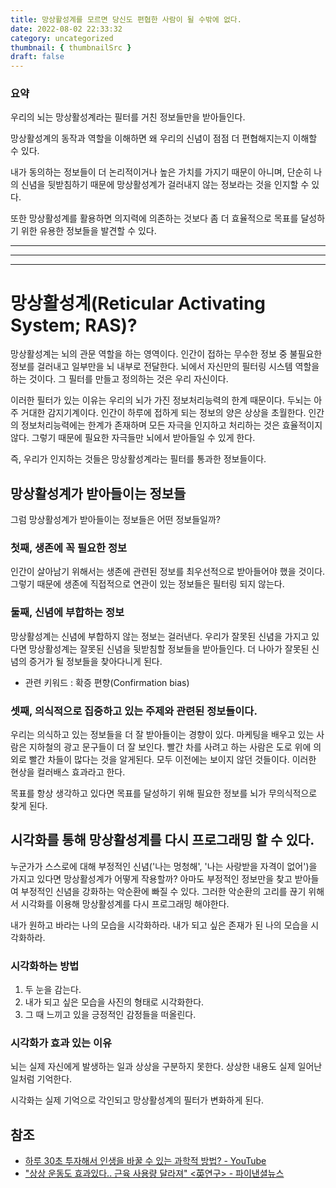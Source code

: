 ```yaml
---
title: 망상활성계를 모르면 당신도 편협한 사람이 될 수밖에 없다.
date: 2022-08-02 22:33:32
category: uncategorized
thumbnail: { thumbnailSrc }
draft: false
---
```


### 요약

우리의 뇌는 망상활성계라는 필터를 거친 정보들만을 받아들인다.

망상활성계의 동작과 역할을 이해하면 왜 우리의 신념이 점점 더 편협해지는지 이해할 수 있다.

내가 동의하는 정보들이 더 논리적이거나 높은 가치를 가지기 때문이 아니며, 단순히 나의 신념을 뒷받침하기 때문에 망상활성계가 걸러내지 않는 정보라는 것을 인지할 수 있다.

또한 망상활성계를 활용하면 의지력에 의존하는 것보다 좀 더 효율적으로 목표를 달성하기 위한 유용한 정보들을 발견할 수 있다.

---

---

---

# 망상활성계(Reticular Activating System; RAS)?

망상활성계는 뇌의 관문 역할을 하는 영역이다. 인간이 접하는 무수한 정보 중 불필요한 정보를 걸러내고 일부만을 뇌 내부로 전달한다. 뇌에서 자신만의 필터링 시스템 역할을 하는 것이다. 그 필터를 만들고 정의하는 것은 우리 자신이다.

이러한 필터가 있는 이유는 우리의 뇌가 가진 정보처리능력의 한계 때문이다. 두뇌는 아주 거대한 감지기계이다. 인간이 하루에 접하게 되는 정보의 양은 상상을 초월한다. 인간의 정보처리능력에는 한계가 존재하며 모든 자극을 인지하고 처리하는 것은 효율적이지 않다. 그렇기 때문에 필요한 자극들만 뇌에서 받아들일 수 있게 한다.

즉, 우리가 인지하는 것들은 망상활성계라는 필터를 통과한 정보들이다.

## 망상활성계가 받아들이는 정보들

그럼 망상활성계가 받아들이는 정보들은 어떤 정보들일까?

### 첫째, 생존에 꼭 필요한 정보

인간이 살아남기 위해서는 생존에 관련된 정보를 최우선적으로 받아들어야 했을 것이다. 그렇기 때문에 생존에 직접적으로 연관이 있는 정보들은 필터링 되지 않는다.

### 둘째, 신념에 부합하는 정보

망상활성계는 신념에 부합하지 않는 정보는 걸러낸다. 우리가 잘못된 신념을 가지고 있다면 망상활성계는 잘못된 신념을 뒷받침할 정보들을 받아들인다. 더 나아가 잘못된 신념의 증거가 될 정보들을 찾아다니게 된다.

- 관련 키워드 : 확증 편향(Confirmation bias)

### 셋째, 의식적으로 집중하고 있는 주제와 관련된 정보들이다.

우리는 의식하고 있는 정보들을 더 잘 받아들이는 경향이 있다. 마케팅을 배우고 있는 사람은 지하철의 광고 문구들이 더 잘 보인다. 빨간 차를 사려고 하는 사람은 도로 위에 의외로 빨간 차들이 많다는 것을 알게된다. 모두 이전에는 보이지 않던 것들이다. 이러한 현상을 컬러배스 효과라고 한다.

목표를 항상 생각하고 있다면 목표를 달성하기 위해 필요한 정보를 뇌가 무의식적으로 찾게 된다.

## 시각화를 통해 망상활성계를 다시 프로그래밍 할 수 있다.

누군가가 스스로에 대해 부정적인 신념('나는 멍청해', '나는 사랑받을 자격이 없어')을 가지고 있다면 망상활성계가 어떻게 작용할까? 아마도 부정적인 정보만을 찾고 받아들여 부정적인 신념을 강화하는 악순환에 빠질 수 있다. 그러한 악순환의 고리를 끊기 위해서 시각화를 이용해 망상활성계를 다시 프로그래밍 해야한다.

내가 원하고 바라는 나의 모습을 시각화하라. 내가 되고 싶은 존재가 된 나의 모습을 시각화하라.

### 시각화하는 방법

1. 두 눈을 감는다.
2. 내가 되고 싶은 모습을 사진의 형태로 시각화한다.
3. 그 때 느끼고 있을 긍정적인 감정들을 떠올린다.

### 시각화가 효과 있는 이유

뇌는 실제 자신에게 발생하는 일과 상상을 구분하지 못한다. 상상한 내용도 실제 일어난 일처럼 기억한다.

시각화는 실제 기억으로 각인되고 망상활성계의 필터가 변화하게 된다.

## 참조

- [하루 30초 투자해서 인생을 바꿀 수 있는 과학적 방법? - YouTube](https://www.youtube.com/watch?v=kLNo4ZucY0E)
- ["상상 운동도 효과있다.. 근육 사용량 달라져" <英연구> - 파이낸셜뉴스](https://www.fnnews.com/news/201607181031442484)
